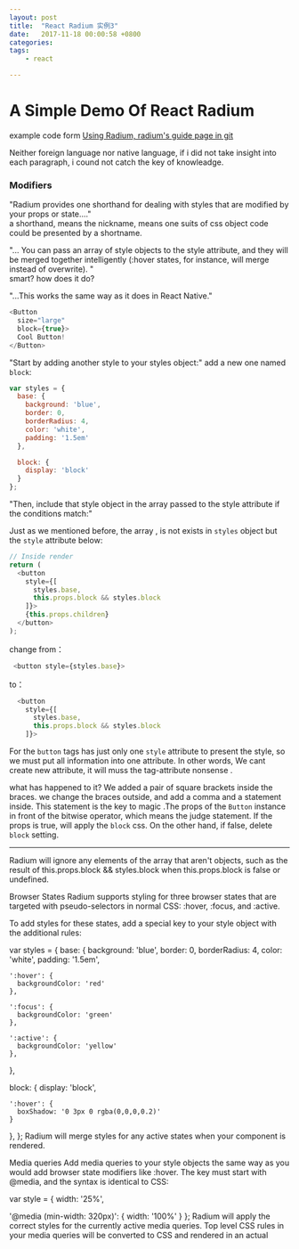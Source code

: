 ```yaml
---
layout: post
title:  "React Radium 实例3"
date:   2017-11-18 00:00:58 +0800
categories:  
tags: 
    - react 

---
```


#  A Simple Demo Of React Radium #


example code form [Using Radium, radium's guide page in git](https://github.com/FormidableLabs/radium/tree/master/docs/guides)

Neither foreign language nor native language, if i did not take insight into each paragraph, i cound not catch the key of knowleadge.

### Modifiers ###

"Radium provides one shorthand for dealing with styles that are modified by your props or state...."   
a shorthand, means the nickname, means one suits of css object code could be presented by a shortname.

"... You can pass an array of style objects to the style attribute, and they will be merged together intelligently (:hover states, for instance, will merge instead of overwrite). "   
smart? how does it do?

"...This works the same way as it does in React Native."


```javascript
<Button
  size="large"
  block={true}>
  Cool Button!
</Button>
```

"Start by adding another style to your styles object:"
add a new one named `block`:

```javascript
var styles = {
  base: {
    background: 'blue',
    border: 0,
    borderRadius: 4,
    color: 'white',
    padding: '1.5em'
  },

  block: {
    display: 'block'
  }
};
```

"Then, include that style object in the array passed to the style attribute if the conditions match:"

Just as we mentioned before, the array , is not exists in `styles` object but the  `style` attribute below:

```javascript
// Inside render
return (
  <button
    style={[
      styles.base,
      this.props.block && styles.block
    ]}>
    {this.props.children}
  </button>
);
```
change from：

```javascript
 <button style={styles.base}>
```
to：

```javascript
  <button
    style={[
      styles.base,
      this.props.block && styles.block
    ]}>
```
For the `button` tags has just only one `style` attribute to present the style, so we must put all information into one attribute. In other words, We cant create new attribute, it will muss the tag-attribute nonsense .

what has happened to it? We added a pair of square brackets inside the braces. we change the braces outside, and add a comma and a statement inside. This statement is the key to magic .The props of the `Button` instance in front of the bitwise operator, which means the judge statement. If the props is true, will apply the `block` css. On the other hand, if false, delete `block` setting. 

------------
Radium will ignore any elements of the array that aren't objects, such as the result of this.props.block && styles.block when this.props.block is false or undefined.

Browser States
Radium supports styling for three browser states that are targeted with pseudo-selectors in normal CSS: :hover, :focus, and :active.

To add styles for these states, add a special key to your style object with the additional rules:

var styles = {
  base: {
    background: 'blue',
    border: 0,
    borderRadius: 4,
    color: 'white',
    padding: '1.5em',

    ':hover': {
      backgroundColor: 'red'
    },

    ':focus': {
      backgroundColor: 'green'
    },

    ':active': {
      backgroundColor: 'yellow'
    },
  },

  block: {
    display: 'block',

    ':hover': {
      boxShadow: '0 3px 0 rgba(0,0,0,0.2)'
    }
  },
};
Radium will merge styles for any active states when your component is rendered.

Media queries
Add media queries to your style objects the same way as you would add browser state modifiers like :hover. The key must start with @media, and the syntax is identical to CSS:

var style = {
  width: '25%',

  '@media (min-width: 320px)': {
    width: '100%'
  }
};
Radium will apply the correct styles for the currently active media queries. Top level CSS rules in your media queries will be converted to CSS and rendered in an actual <style> element with !important appended instead of being applied inline so they will work with server-side rendering. Note that you must wrap your top-level component in the <StyleRoot> component to render the Radium stylesheet. Print styles will also work as normal, since they are rendered to CSS.

Nested browser states
Media query styles can also contain nested browser states:

var style = {
  width: '25%',

  '@media (min-width: 320px)': {
    width: '100%',

    ':hover': {
      background: 'white'
    }
  }
};
Known issues with media queries
IE9 Support
IE9 supports CSS media queries, but doesn't support the matchMedia API. You'll need a polyfill that includes addListener.

Styling multiple elements in a single component
Radium allows you to style multiple elements in the same component. You just have to give each element that has browser state modifiers like :hover or media queries a unique key or ref attribute:

// Inside render
return (
  <div>
    <div key="one" style={[styles.both, styles.one]} />
    <div key="two" style={[styles.both, styles.two]} />
  </div>
);

var styles = {
  both: {
    background: 'black',
    border: 'solid 1px white',
    height: 100,
    width: 100
  },
  one: {
    ':hover': {
      background: 'blue',
    }
  },
  two: {
    ':hover': {
      background: 'red',
    }
  }
};
Styling one element depending on another's state
You can query Radium's state using Radium.getState. This allows you to style or render one element based on the state of another, e.g. showing a message when a button is hovered.

// Inside render
return (
  <div>
    <button key="keyForButton" style={[styles.button]}>Hover me!</button>
    {Radium.getState(this.state, 'keyForButton', ':hover') ? (
      <span>{' '}Hovering!</span>
    ) : null}
  </div>
);

var styles = {
  button: {
    // Even though we don't have any special styles on the button, we need
    // to add empty :hover styles here to tell Radium to track this element's
    // state.
    ':hover': {}
  }
};
Fallback values
Sometimes you need to provide an additional value for a single CSS property in case the first one isn't applied successfully. Simply pass an array of values, and Radium will test them and apply the first one that works:

var styles = {
  button: {
    background: ['rgba(255, 255, 255, .5)', '#fff']
  }
};
Is equivalent to the following CSS (note that the order is reversed):

.button {
  background: #fff;
  background: rgba(255, 255, 255, .5);
}
<Style> component
Want to add a style selector within your component? Need to pass properties to the html and body elements or group selectors (e.g. h1, h2, h3) that share properties? Radium has you covered with the <Style /> component - read how to use it here.

